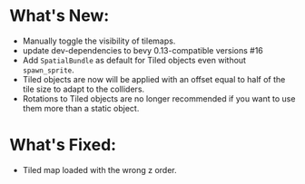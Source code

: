 # What's New:

- Manually toggle the visibility of tilemaps.
- update dev-dependencies to bevy 0.13-compatible versions #16 
- Add `SpatialBundle` as default for Tiled objects even without `spawn_sprite`.
- Tiled objects are now will be applied with an offset equal to half of the tile size to adapt to the colliders.
- Rotations to Tiled objects are no longer recommended if you want to use them more than a static object.

# What's Fixed:

- Tiled map loaded with the wrong z order.
